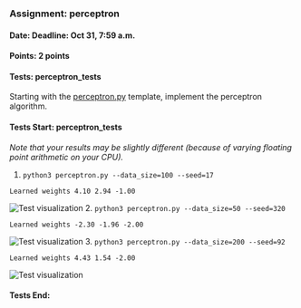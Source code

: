 ### Assignment: perceptron
#### Date: Deadline: Oct 31, 7:59 a.m.
#### Points: 2 points
#### Tests: perceptron_tests

Starting with the [perceptron.py](https://github.com/ufal/npfl129/tree/master/labs/03/perceptron.py)
template, implement the perceptron algorithm.

#### Tests Start: perceptron_tests
_Note that your results may be slightly different (because of varying floating point arithmetic on your CPU)._
1. `python3 perceptron.py --data_size=100 --seed=17`
```
Learned weights 4.10 2.94 -1.00
```
![Test visualization](//ufal.mff.cuni.cz/~courses/npfl129/2324/tasks/figures/perceptron_1.svgz)
2. `python3 perceptron.py --data_size=50 --seed=320`
```
Learned weights -2.30 -1.96 -2.00
```
![Test visualization](//ufal.mff.cuni.cz/~courses/npfl129/2324/tasks/figures/perceptron_2.svgz)
3. `python3 perceptron.py --data_size=200 --seed=92`
```
Learned weights 4.43 1.54 -2.00
```
![Test visualization](//ufal.mff.cuni.cz/~courses/npfl129/2324/tasks/figures/perceptron_3.svgz)
#### Tests End:
